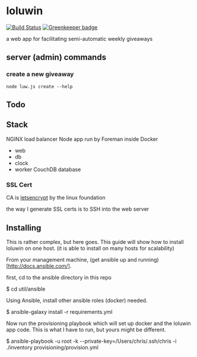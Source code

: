# loluwin

[![Build Status](https://travis-ci.org/insanity54/loluwin.svg?branch=master)](https://travis-ci.org/insanity54/loluwin) [![Greenkeeper badge](https://badges.greenkeeper.io/insanity54/loluwin.svg)](https://greenkeeper.io/)

a web app for facilitating semi-automatic weekly giveaways


## server (admin) commands

### create a new giveaway

```
node luw.js create --help
```


## Todo




## Stack

NGINX load balancer
Node app run by Foreman inside Docker
  - web
  - db
  - clock
  - worker
CouchDB database


### SSL Cert

CA is [letsencrypt](https://letsencrypt.org) by the linux foundation

the way I generate SSL certs is to SSH into the web server

## Installing

This is rather complex, but here goes. This guide will show how to install loluwin on one host. (it is able to install on many hosts for scalability)

From your management machine, (get ansible up and running)[http://docs.ansible.com/].

first, cd to the ansible directory in this repo

$ cd util/ansible

Using Ansible, install other ansible roles (docker) needed.

$ ansible-galaxy install -r requirements.yml

Now run the provisioning playbook which will set up docker and the loluwin app code. This is what I have to run, but yours might be different.

$ ansible-playbook -u root -k --private-key=/Users/chris/.ssh/chris -i ./inventory provisioning/provision.yml



